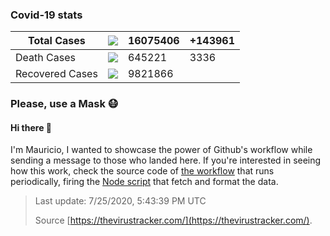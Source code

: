 

### Covid-19 stats

| Total Cases | <img src="https://raw.githubusercontent.com/mdottavio/mdottavio/imgs/total.svg" /> | 16075406 | +143961 |
|-----------------|-----------------------------|---------|---------|
| Death Cases | <img src="https://raw.githubusercontent.com/mdottavio/mdottavio/imgs/death.svg" /> | 645221 | 3336
| Recovered Cases | <img src="https://raw.githubusercontent.com/mdottavio/mdottavio/imgs/recovered.svg" /> | 9821866 | |

### Please, use a Mask 😷

#### Hi there 👋
I'm Mauricio, I wanted to showcase the power of Github's workflow while sending a message to those who landed here.
If you're interested in seeing how this work, check the source code of [the workflow](https://github.com/mdottavio/mdottavio/blob/master/.github/workflows/updateReadme.yml) that runs periodically, firing
the [Node script](https://github.com/mdottavio/mdottavio/tree/covidstats) that fetch and format the data.

> Last update: 7/25/2020, 5:43:39 PM UTC
>
> Source [https://thevirustracker.com/](https://thevirustracker.com/).

 
